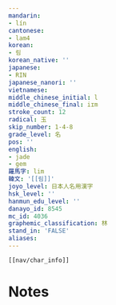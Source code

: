 ```yaml
---
mandarin:
- lín
cantonese:
- lam4
korean:
- 림
korean_native: ''
japanese:
- RIN
japanese_nanori: ''
vietnamese:
middle_chinese_initial: l
middle_chinese_final: iɪm
stroke_count: 12
radical: 玉
skip_number: 1-4-8
grade_level: 名
pos: ''
english:
- jade
- gem
羅馬字: lim
韓文: '[[림]]'
joyo_level: 日本人名用漢字
hsk_level: ''
hanmun_edu_level: ''
danayo_id: 8545
mc_id: 4036
graphemic_classification: 林
stand_in: 'FALSE'
aliases:
---
```

```meta-bind-embed
[[nav/char_info]]
```

# Notes
